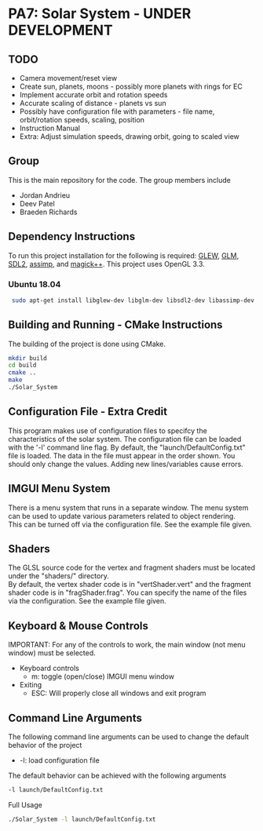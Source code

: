 # PA7: Solar System - UNDER DEVELOPMENT

## TODO
  * Camera movement/reset view
  * Create sun, planets, moons - possibly more planets with rings for EC
  * Implement accurate orbit and rotation speeds
  * Accurate scaling of distance - planets vs sun
  * Possibly have configuration file with parameters - file name, orbit/rotation speeds, scaling, position
  * Instruction Manual
  * Extra: Adjust simulation speeds, drawing orbit, going to scaled view

## Group
This is the main repository for the code. The group members include
  * Jordan Andrieu
  * Deev Patel
  * Braeden Richards

## Dependency Instructions
To run this project installation for the following is required: [GLEW](http://glew.sourceforge.net/), [GLM](http://glm.g-truc.net/0.9.7/index.html), [SDL2](https://wiki.libsdl.org/Tutorials), [assimp](https://github.com/assimp/assimp/wiki), and [magick++](http://www.imagemagick.org/Magick%2B%2B/).
This project uses OpenGL 3.3.

### Ubuntu 18.04
```bash
 sudo apt-get install libglew-dev libglm-dev libsdl2-dev libassimp-dev libmagick++-dev
```

## Building and Running - CMake Instructions
The building of the project is done using CMake.
```bash
mkdir build
cd build
cmake ..
make
./Solar_System
```

## Configuration File - Extra Credit
This program makes use of configuration files to specifcy the characteristics of the solar system. The configuration file can be loaded with the '-l' command line flag. By default, the "launch/DefaultConfig.txt" file is loaded. The data in the file must appear in the order shown. You should only change the values. Adding new lines/variables cause errors.

## IMGUI Menu System
There is a menu system that runs in a separate window. The menu system can be used to update various parameters related to object rendering. <br>
This can be turned off via the configuration file. See the example file given.

## Shaders
The GLSL source code for the vertex and fragment shaders must be located under the "shaders/" directory. <br>
By default, the vertex shader code is in "vertShader.vert" and the fragment shader code is in "fragShader.frag". You can specify the name of the files via the configuration. See the example file given.

## Keyboard & Mouse Controls
IMPORTANT: For any of the controls to work, the main window (not menu window) must be selected. <br>
* Keyboard controls
  * m: toggle (open/close) IMGUI menu window
* Exiting
  * ESC: Will properly close all windows and exit program

## Command Line Arguments
The following command line arguments can be used to change the default behavior of the project
  * -l: load configuration file

The default behavior can be achieved with the following arguments
```bash
-l launch/DefaultConfig.txt
```

Full Usage
```bash
./Solar_System -l launch/DefaultConfig.txt
```

